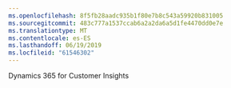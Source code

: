 ```yaml
---
ms.openlocfilehash: 8f5fb28aadc935b1f80e7b8c543a59920b831005
ms.sourcegitcommit: 483c777a1537ccab6a2a2da6a5d1fe4470dd0e7e
ms.translationtype: MT
ms.contentlocale: es-ES
ms.lasthandoff: 06/19/2019
ms.locfileid: "61546302"
---
```

Dynamics 365 for Customer Insights
